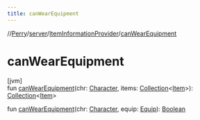 ```yaml
---
title: canWearEquipment
---
```

//[Perry](../../../index.html)/[server](../index.html)/[ItemInformationProvider](index.html)/[canWearEquipment](can-wear-equipment.html)



# canWearEquipment



[jvm]\
fun [canWearEquipment](can-wear-equipment.html)(chr: [Character](../../client/-character/index.html), items: [Collection](https://kotlinlang.org/api/latest/jvm/stdlib/kotlin.collections/-collection/index.html)<[Item](../../client.inventory/-item/index.html)>): [Collection](https://kotlinlang.org/api/latest/jvm/stdlib/kotlin.collections/-collection/index.html)<[Item](../../client.inventory/-item/index.html)>

fun [canWearEquipment](can-wear-equipment.html)(chr: [Character](../../client/-character/index.html), equip: [Equip](../../client.inventory/-equip/index.html)): [Boolean](https://kotlinlang.org/api/latest/jvm/stdlib/kotlin/-boolean/index.html)




